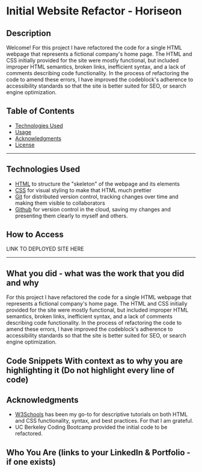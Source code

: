 # Initial Website Refactor - Horiseon

## Description
Welcome! For this project I have refactored the code for a single HTML webpage that represents a fictional company's home page. The HTML and CSS initially provided for the site were mostly functional, but included improper HTML semantics, broken links, inefficient syntax, and a lack of comments describing code functionality. In the process of refactoring the code to amend these errors, I have improved the codeblock's adherence to accessibility standards so that the site is better suited for SEO, or search engine optimization.

## Table of Contents
* [Technologies Used](#technologies-used)
* [Usage](#usage)
* [Acknowledgments](#Acknowledgments)
* [License](#license)

---

## Technologies Used
* [HTML](https://www.w3schools.com/html/) to structure the "skeleton" of the webpage and its elements
* [CSS](https://www.w3schools.com/css/) for visual styling to make that HTML much prettier
* [Git](https://git-scm.com/) for distributed version control, tracking changes over time and making them visible to collaborators
* [Github](https://github.com/) for version control in the cloud, saving my changes and presenting them clearly to myself and others.


## How to Access
LINK TO DEPLOYED SITE HERE

--- 

## What you did - what was the work that you did and why
For this project I have refactored the code for a single HTML webpage that represents a fictional company's home page. The HTML and CSS initially provided for the site were mostly functional, but included improper HTML semantics, broken links, inefficient syntax, and a lack of comments describing code functionality. In the process of refactoring the code to amend these errors, I have improved the codeblock's adherence to accessibility standards so that the site is better suited for SEO, or search engine optimization.

## Code Snippets With context as to why you are highlighting it (Do not highlight every line of code)

## Acknowledgments
* [W3Schools](https://www.w3schools.com/) has been my go-to for descriptive tutorials on both HTML and CSS functionality, syntax, and best practices. For that I am grateful.
* UC Berkeley Coding Bootcamp provided the initial code to be refactored.

## Who You Are (links to your LinkedIn & Portfolio - if one exists)